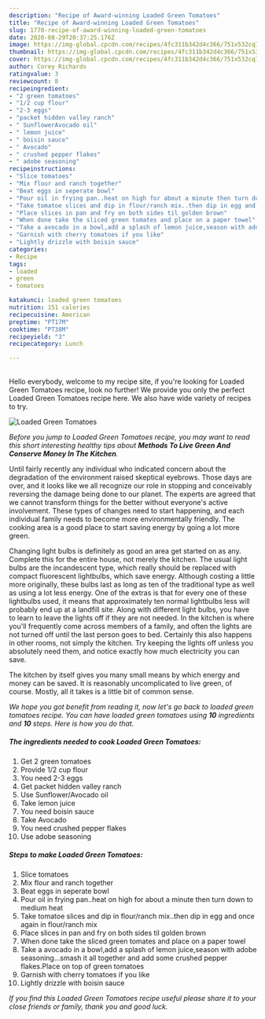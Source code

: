 ```yaml
---
description: "Recipe of Award-winning Loaded Green Tomatoes"
title: "Recipe of Award-winning Loaded Green Tomatoes"
slug: 1770-recipe-of-award-winning-loaded-green-tomatoes
date: 2020-08-29T20:37:25.176Z
image: https://img-global.cpcdn.com/recipes/4fc311b342d4c366/751x532cq70/loaded-green-tomatoes-recipe-main-photo.jpg
thumbnail: https://img-global.cpcdn.com/recipes/4fc311b342d4c366/751x532cq70/loaded-green-tomatoes-recipe-main-photo.jpg
cover: https://img-global.cpcdn.com/recipes/4fc311b342d4c366/751x532cq70/loaded-green-tomatoes-recipe-main-photo.jpg
author: Corey Richards
ratingvalue: 3
reviewcount: 8
recipeingredient:
- "2 green tomatoes"
- "1/2 cup flour"
- "2-3 eggs"
- "packet hidden valley ranch"
- " SunflowerAvocado oil"
- " lemon juice"
- " boisin sauce"
- " Avocado"
- " crushed pepper flakes"
- " adobe seasoning"
recipeinstructions:
- "Slice tomatoes"
- "Mix flour and ranch together"
- "Beat eggs in seperate bowl"
- "Pour oil in frying pan..heat on high for about a minute then turn down to medium heat"
- "Take tomatoe slices and dip in flour/ranch mix..then dip in egg and once again in flour/ranch mix"
- "Place slices in pan and fry on both sides til golden brown"
- "When done take the sliced green tomates and place on a paper towel"
- "Take a avocado in a bowl,add a splash of lemon juice,season with adobe seasoning...smash it all together and add some crushed pepper flakes.Place on top of green tomatoes"
- "Garnish with cherry tomatoes if you like"
- "Lightly drizzle with boisin sauce"
categories:
- Recipe
tags:
- loaded
- green
- tomatoes

katakunci: loaded green tomatoes 
nutrition: 151 calories
recipecuisine: American
preptime: "PT17M"
cooktime: "PT38M"
recipeyield: "3"
recipecategory: Lunch

---
```

<br>
Hello everybody, welcome to my recipe site, if you're looking for Loaded Green Tomatoes recipe, look no further! We provide you only the perfect Loaded Green Tomatoes recipe here. We also have wide variety of recipes to try.
<br>


![Loaded Green Tomatoes](https://img-global.cpcdn.com/recipes/4fc311b342d4c366/751x532cq70/loaded-green-tomatoes-recipe-main-photo.jpg)

<i>Before you jump to Loaded Green Tomatoes recipe, you may want to read this short interesting healthy tips about 
<strong>Methods To Live Green And Conserve Money In The Kitchen</strong>.</i>
</br>

Until fairly recently any individual who indicated concern about the degradation of the environment raised skeptical eyebrows. Those days are over, and it looks like we all recognize our role in stopping and conceivably reversing the damage being done to our planet. The experts are agreed that we cannot transform things for the better without everyone's active involvement. These types of changes need to start happening, and each individual family needs to become more environmentally friendly. The cooking area is a good place to start saving energy by going a lot more green.

Changing light bulbs is definitely as good an area get started on as any. Complete this for the entire house, not merely the kitchen. The usual light bulbs are the incandescent type, which really should be replaced with compact fluorescent lightbulbs, which save energy. Although costing a little more originally, these bulbs last as long as ten of the traditional type as well as using a lot less energy. One of the extras is that for every one of these lightbulbs used, it means that approximately ten normal lightbulbs less will probably end up at a landfill site. Along with different light bulbs, you have to learn to leave the lights off if they are not needed. In the kitchen is where you'll frequently come across members of a family, and often the lights are not turned off until the last person goes to bed. Certainly this also happens in other rooms, not simply the kitchen. Try keeping the lights off unless you absolutely need them, and notice exactly how much electricity you can save.

The kitchen by itself gives you many small means by which energy and money can be saved. It is reasonably uncomplicated to live green, of course. Mostly, all it takes is a little bit of common sense.


<i>We hope you got benefit from reading it, now let's go back to loaded green tomatoes recipe. You can have loaded green tomatoes using <strong>10</strong> ingredients and <strong>10</strong> steps. Here is how you do that.
</i>

##### The ingredients needed to cook Loaded Green Tomatoes:

1. Get 2 green tomatoes
1. Provide 1/2 cup flour
1. You need 2-3 eggs
1. Get packet hidden valley ranch
1. Use  Sunflower/Avocado oil
1. Take  lemon juice
1. You need  boisin sauce
1. Take  Avocado
1. You need  crushed pepper flakes
1. Use  adobe seasoning


##### Steps to make Loaded Green Tomatoes:

1. Slice tomatoes
1. Mix flour and ranch together
1. Beat eggs in seperate bowl
1. Pour oil in frying pan..heat on high for about a minute then turn down to medium heat
1. Take tomatoe slices and dip in flour/ranch mix..then dip in egg and once again in flour/ranch mix
1. Place slices in pan and fry on both sides til golden brown
1. When done take the sliced green tomates and place on a paper towel
1. Take a avocado in a bowl,add a splash of lemon juice,season with adobe seasoning...smash it all together and add some crushed pepper flakes.Place on top of green tomatoes
1. Garnish with cherry tomatoes if you like
1. Lightly drizzle with boisin sauce


<i>If you find this Loaded Green Tomatoes recipe useful please share it to your close friends or family, thank you and good luck.</i>
